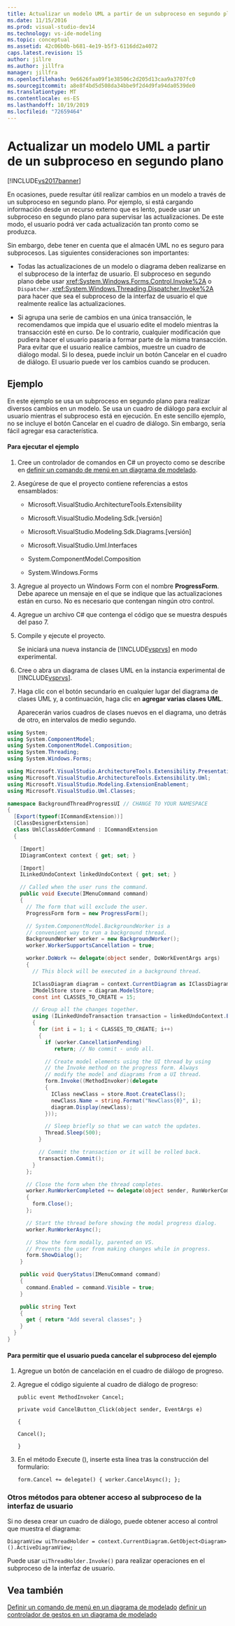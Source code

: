 ```yaml
---
title: Actualizar un modelo UML a partir de un subproceso en segundo plano | Microsoft Docs
ms.date: 11/15/2016
ms.prod: visual-studio-dev14
ms.technology: vs-ide-modeling
ms.topic: conceptual
ms.assetid: 42c06b0b-b681-4e19-b5f3-6116dd2a4072
caps.latest.revision: 15
author: jillre
ms.author: jillfra
manager: jillfra
ms.openlocfilehash: 9e6626faa09f1e38506c2d205d13caa9a3707fc0
ms.sourcegitcommit: a8e8f4bd5d508da34bbe9f2d4d9fa94da0539de0
ms.translationtype: MT
ms.contentlocale: es-ES
ms.lasthandoff: 10/19/2019
ms.locfileid: "72659464"
---
```

# <a name="update-a-uml-model-from-a-background-thread"></a>Actualizar un modelo UML a partir de un subproceso en segundo plano
[!INCLUDE[vs2017banner](../includes/vs2017banner.md)]

En ocasiones, puede resultar útil realizar cambios en un modelo a través de un subproceso en segundo plano. Por ejemplo, si está cargando información desde un recurso externo que es lento, puede usar un subproceso en segundo plano para supervisar las actualizaciones. De este modo, el usuario podrá ver cada actualización tan pronto como se produzca.

 Sin embargo, debe tener en cuenta que el almacén UML no es seguro para subprocesos. Las siguientes consideraciones son importantes:

- Todas las actualizaciones de un modelo o diagrama deben realizarse en el subproceso de la interfaz de usuario. El subproceso en segundo plano debe usar <xref:System.Windows.Forms.Control.Invoke%2A> o `Dispatcher.`<xref:System.Windows.Threading.Dispatcher.Invoke%2A> para hacer que sea el subproceso de la interfaz de usuario el que realmente realice las actualizaciones.

- Si agrupa una serie de cambios en una única transacción, le recomendamos que impida que el usuario edite el modelo mientras la transacción esté en curso. De lo contrario, cualquier modificación que pudiera hacer el usuario pasaría a formar parte de la misma transacción. Para evitar que el usuario realice cambios, muestre un cuadro de diálogo modal. Si lo desea, puede incluir un botón Cancelar en el cuadro de diálogo. El usuario puede ver los cambios cuando se producen.

## <a name="example"></a>Ejemplo
 En este ejemplo se usa un subproceso en segundo plano para realizar diversos cambios en un modelo. Se usa un cuadro de diálogo para excluir al usuario mientras el subproceso está en ejecución. En este sencillo ejemplo, no se incluye el botón Cancelar en el cuadro de diálogo. Sin embargo, sería fácil agregar esa característica.

#### <a name="to-run-the-example"></a>Para ejecutar el ejemplo

1. Cree un controlador de comandos en C# un proyecto como se describe en [definir un comando de menú en un diagrama de modelado](../modeling/define-a-menu-command-on-a-modeling-diagram.md).

2. Asegúrese de que el proyecto contiene referencias a estos ensamblados:

   - Microsoft.VisualStudio.ArchitectureTools.Extensibility

   - Microsoft.VisualStudio.Modeling.Sdk.[versión]

   - Microsoft.VisualStudio.Modeling.Sdk.Diagrams.[versión]

   - Microsoft.VisualStudio.Uml.Interfaces

   - System.ComponentModel.Composition

   - System.Windows.Forms

3. Agregue al proyecto un Windows Form con el nombre **ProgressForm**. Debe aparece un mensaje en el que se indique que las actualizaciones están en curso. No es necesario que contengan ningún otro control.

4. Agregue un archivo C# que contenga el código que se muestra después del paso 7.

5. Compile y ejecute el proyecto.

    Se iniciará una nueva instancia de [!INCLUDE[vsprvs](../includes/vsprvs-md.md)] en modo experimental.

6. Cree o abra un diagrama de clases UML en la instancia experimental de [!INCLUDE[vsprvs](../includes/vsprvs-md.md)].

7. Haga clic con el botón secundario en cualquier lugar del diagrama de clases UML y, a continuación, haga clic en **agregar varias clases UML**.

   Aparecerán varios cuadros de clases nuevos en el diagrama, uno detrás de otro, en intervalos de medio segundo.

```csharp
using System;
using System.ComponentModel;
using System.ComponentModel.Composition;
using System.Threading;
using System.Windows.Forms;

using Microsoft.VisualStudio.ArchitectureTools.Extensibility.Presentation;
using Microsoft.VisualStudio.ArchitectureTools.Extensibility.Uml;
using Microsoft.VisualStudio.Modeling.ExtensionEnablement;
using Microsoft.VisualStudio.Uml.Classes;

namespace BackgroundThreadProgressUI // CHANGE TO YOUR NAMESPACE
{
  [Export(typeof(ICommandExtension))]
  [ClassDesignerExtension]
  class UmlClassAdderCommand : ICommandExtension
  {

    [Import]
    IDiagramContext context { get; set; }

    [Import]
    ILinkedUndoContext linkedUndoContext { get; set; }

    // Called when the user runs the command.
    public void Execute(IMenuCommand command)
    {
      // The form that will exclude the user.
      ProgressForm form = new ProgressForm();

      // System.ComponentModel.BackgroundWorker is a
      // convenient way to run a background thread.
      BackgroundWorker worker = new BackgroundWorker();
      worker.WorkerSupportsCancellation = true;

      worker.DoWork += delegate(object sender, DoWorkEventArgs args)
      {
        // This block will be executed in a background thread.

        IClassDiagram diagram = context.CurrentDiagram as IClassDiagram;
        IModelStore store = diagram.ModelStore;
        const int CLASSES_TO_CREATE = 15;

        // Group all the changes together.
        using (ILinkedUndoTransaction transaction = linkedUndoContext.BeginTransaction("Background Updates"))
        {
          for (int i = 1; i < CLASSES_TO_CREATE; i++)
          {
            if (worker.CancellationPending)
               return; // No commit - undo all.

            // Create model elements using the UI thread by using
            // the Invoke method on the progress form. Always
            // modify the model and diagrams from a UI thread.
            form.Invoke((MethodInvoker)(delegate
            {
              IClass newClass = store.Root.CreateClass();
              newClass.Name = string.Format("NewClass{0}", i);
              diagram.Display(newClass);
            }));

            // Sleep briefly so that we can watch the updates.
            Thread.Sleep(500);
          }

          // Commit the transaction or it will be rolled back.
          transaction.Commit();
        }
      };

      // Close the form when the thread completes.
      worker.RunWorkerCompleted += delegate(object sender, RunWorkerCompletedEventArgs args)
      {
        form.Close();
      };

      // Start the thread before showing the modal progress dialog.
      worker.RunWorkerAsync();

      // Show the form modally, parented on VS.
      // Prevents the user from making changes while in progress.
      form.ShowDialog();
    }

    public void QueryStatus(IMenuCommand command)
    {
      command.Enabled = command.Visible = true;
    }

    public string Text
    {
      get { return "Add several classes"; }
    }
  }
}
```

#### <a name="to-allow-the-user-to-cancel-the-thread-in-the-example"></a>Para permitir que el usuario pueda cancelar el subproceso del ejemplo

1. Agregue un botón de cancelación en el cuadro de diálogo de progreso.

2. Agregue el código siguiente al cuadro de diálogo de progreso:

     `public event MethodInvoker Cancel;`

     `private void CancelButton_Click(object sender, EventArgs e)`

     `{`

     `Cancel();`

     `}`

3. En el método Execute (), inserte esta línea tras la construcción del formulario:

     `form.Cancel += delegate() { worker.CancelAsync(); };`

### <a name="other-methods-of-accessing-the-ui-thread"></a>Otros métodos para obtener acceso al subproceso de la interfaz de usuario
 Si no desea crear un cuadro de diálogo, puede obtener acceso al control que muestra el diagrama:

 `DiagramView uiThreadHolder = context.CurrentDiagram.GetObject<Diagram>().ActiveDiagramView;`

 Puede usar `uiThreadHolder.Invoke()` para realizar operaciones en el subproceso de la interfaz de usuario.

## <a name="see-also"></a>Vea también
 [Definir un comando de menú en un diagrama de modelado](../modeling/define-a-menu-command-on-a-modeling-diagram.md) [definir un controlador de gestos en un diagrama de modelado](../modeling/define-a-gesture-handler-on-a-modeling-diagram.md)
